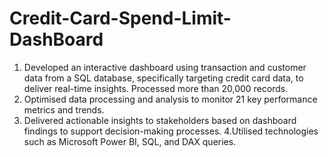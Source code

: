 # Credit-Card-Spend-Limit-DashBoard
1.  Developed an interactive dashboard using transaction and customer data from a SQL database, specifically targeting credit card 
   data, to deliver real-time insights. Processed more than 20,000 records. 
2. Optimised data processing and analysis to monitor 21 key performance metrics and trends. 
3. Delivered actionable insights to stakeholders based on dashboard findings to support decision-making processes. 
4.Utilised technologies such as Microsoft Power BI, SQL, and DAX queries. 
